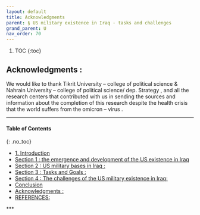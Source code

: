 ```yaml
---
layout: default
title: Acknowledgments    
parent: § US military existence in Iraq - tasks and challenges 
grand_parent: U
nav_order: 70 
---
```

<style>
.dont-break-out {
  /* These are technically the same, but use both */
  overflow-wrap: break-word;
  word-wrap: break-word;

     -ms-word-break: break-all;
  /* This is the dangerous one in WebKit, as it breaks things wherever */
  word-break: break-all;
  /* Instead use this non-standard one: */
  word-break: break-word;
}

.youtube-container {
    position: relative;
    width: 100%;
    height: 0;
    padding-bottom: 56.25%;
}
.youtube-video {
    position: absolute;
    top: 0;
    left: 0;
    width: 100%;
    height: 100%;
}

</style>

<div class="dont-break-out" markdown="1">

1. TOC
{:toc}

## Acknowledgments :
We would like to thank Tikrit University – college of political science & Nahrain University – college of political science/ dep. Strategy , and all the research centers that contributed with us in sending the sources and information about the completion of this research despite the health crisis that the world suffers from the omicron – virus .

***

#### Table of Contents
{: .no_toc}

<ul><li> <a href="/docs/U/US-military-existence-in-Iraq-tasks-and-challenges-1/">
1. Introduction</a></li><li> <a href="/docs/U/US-military-existence-in-Iraq-tasks-and-challenges-2/">
Section 1 : the emergence and development of the US existence in Iraq</a></li><li> <a href="/docs/U/US-military-existence-in-Iraq-tasks-and-challenges-3/">
Section 2 : US military bases in Iraq :</a></li><li> <a href="/docs/U/US-military-existence-in-Iraq-tasks-and-challenges-4/">
Section 3 : Tasks and Goals :</a></li><li> <a href="/docs/U/US-military-existence-in-Iraq-tasks-and-challenges-5/">
Section 4 : The challenges of the US military existence in Iraq:</a></li><li> <a href="/docs/U/US-military-existence-in-Iraq-tasks-and-challenges-6/">
Conclusion</a></li><li> <a href="/docs/U/US-military-existence-in-Iraq-tasks-and-challenges-7/">
Acknowledgments :</a></li><li> <a href="/docs/U/US-military-existence-in-Iraq-tasks-and-challenges-8/">
REFERENCES:</a></li></ul>
***

</div>
